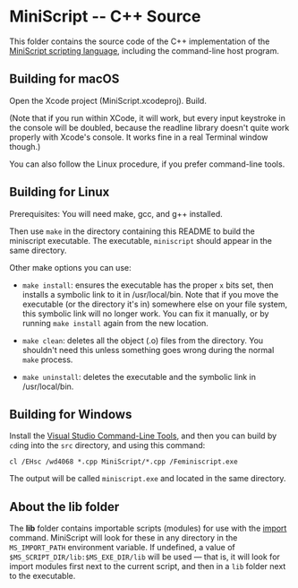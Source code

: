 # MiniScript -- C++ Source

This folder contains the source code of the C++ implementation of the [MiniScript scripting language](http://miniscript.org), including the command-line host program.

## Building for macOS

Open the Xcode project (MiniScript.xcodeproj).  Build.

(Note that if you run within XCode, it will work, but every input keystroke in the console will be doubled, because the readline library doesn't quite work properly with Xcode's console.  It works fine in a real Terminal window though.)

You can also follow the Linux procedure, if you prefer command-line tools.

## Building for Linux

Prerequisites: You will need make, gcc, and g++ installed.

Then use `make` in the directory containing this README to build the miniscript executable.  The executable, `miniscript` should appear in the same directory.

Other make options you can use:

- `make install`: ensures the executable has the proper `x` bits set, then installs a symbolic link to it in /usr/local/bin.  Note that if you move the executable (or the directory it's in) somewhere else on your file system, this symbolic link will no longer work.  You can fix it manually, or by running `make install` again from the new location.

- `make clean`: deletes all the object (.o) files from the directory.  You shouldn't need this unless something goes wrong during the normal `make` process.

- `make uninstall`: deletes the executable and the symbolic link in /usr/local/bin.

## Building for Windows

Install the [Visual Studio Command-Line Tools](https://docs.microsoft.com/en-us/cpp/build/walkthrough-compiling-a-native-cpp-program-on-the-command-line?view=vs-2019), and then you can build by `cd`ing into the `src` directory, and using this command:

`cl /EHsc /wd4068 *.cpp MiniScript/*.cpp /Feminiscript.exe`

The output will be called `miniscript.exe` and located in the same directory.

## About the lib folder

The **lib** folder contains importable scripts (modules) for use with the [import](https://miniscript.org/wiki/Import) command.  MiniScript will look for these in any directory in the `MS_IMPORT_PATH` environment variable.  If undefined, a value of `$MS_SCRIPT_DIR/lib:$MS_EXE_DIR/lib` will be used — that is, it will look for import modules first next to the current script, and then in a `lib` folder next to the executable.
